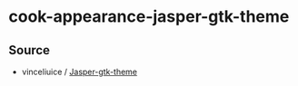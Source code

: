 

# cook-appearance-jasper-gtk-theme




## Source

* vinceliuice / [Jasper-gtk-theme](https://github.com/vinceliuice/Jasper-gtk-theme)
